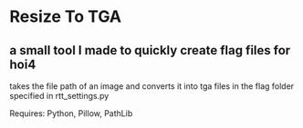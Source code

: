 # Resize To TGA
## a small tool I made to quickly create flag files for hoi4

takes the file path of an image and converts it into tga files in the flag folder specified in rtt_settings.py

Requires: Python, Pillow, PathLib

